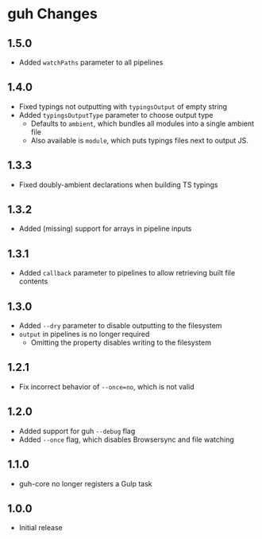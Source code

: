 # guh Changes

## 1.5.0
- Added `watchPaths` parameter to all pipelines

## 1.4.0
- Fixed typings not outputting with `typingsOutput` of empty string
- Added `typingsOutputType` parameter to choose output type
	- Defaults to `ambient`, which bundles all modules into a single ambient file
	- Also available is `module`, which puts typings files next to output JS.

## 1.3.3
- Fixed doubly-ambient declarations when building TS typings

## 1.3.2
- Added (missing) support for arrays in pipeline inputs

## 1.3.1
- Added `callback` parameter to pipelines to allow retrieving built file contents

## 1.3.0
- Added `--dry` parameter to disable outputting to the filesystem
- `output` in pipelines is no longer required
	- Omitting the property disables writing to the filesystem

## 1.2.1
- Fix incorrect behavior of `--once=no`, which is not valid

## 1.2.0
- Added support for guh `--debug` flag
- Added `--once` flag, which disables Browsersync and file watching

## 1.1.0
- guh-core no longer registers a Gulp task

## 1.0.0
- Initial release